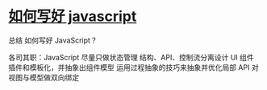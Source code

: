 # [如何写好 javascript](https://ppt.baomitu.com/d/760c9ae7#/24)

总结
如何写好 JavaScript？

各司其职：JavaScript 尽量只做状态管理
结构、API、控制流分离设计 UI 组件
插件和模板化，并抽象出组件模型
运用过程抽象的技巧来抽象并优化局部 API
对视图与模型做双向绑定
